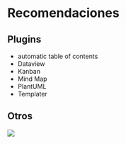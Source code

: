 # Recomendaciones


## Plugins


* automatic table of contents
* Dataview
* Kanban
* Mind Map
* PlantUML
* Templater



## Otros




![](Pasted_image_20250323160437.png)